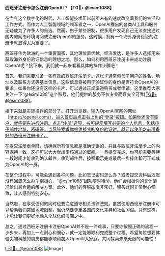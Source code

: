**西班牙注册卡怎么注册OpenAI？【TG💪+ @esim1088】**

在当今这个数字化的时代，人工智能技术正以前所未有的速度改变着我们的生活和工作方式。而作为人工智能领域的领军者之一，OpenAI推出的各类AI工具和服务无疑成为了许多人的首选。然而，由于某些限制，很多用户发现自己无法直接通过国内的网络环境访问或注册OpenAI的服务。这时候，拥有一个海外身份验证的注册卡就显得尤为重要了。

西班牙作为欧洲的一个重要国家，其地理位置优越，经济发达，是许多人选择用来获取海外身份验证信息的理想之地。那么，如何利用西班牙注册卡来成功注册OpenAI呢？接下来，我们就一起来看看具体的操作步骤吧！

首先，我们需要准备一张有效的西班牙注册卡。这张卡通常包含了用户的姓名、地址以及联系方式等基本信息，这些信息将被用于验证你的身份是否符合OpenAI的要求。如果你还没有这样的卡片，可以通过正规渠道购买或者申请。这里推荐大家关注一下“@esim1088”这个账号，他们提供的服务不仅专业而且安全可靠[[TG💪+ @esim1088](https://t.me/s/esim1088)]。

接下来就是实际操作的部分了。打开浏览器，输入OpenAI官网的网址（https://openai.com/），进入首页后点击右上角的“登录”按钮。如果你还没有账户，就需要先进行注册。点击“注册”选项，按照提示填写必要的个人信息，包括电子邮件地址、密码等。当系统要求你提供额外的身份验证时，就可以使用之前准备好的西班牙注册卡了。

在提交注册表单时，请确保所有信息都是准确无误的，并且与西班牙注册卡上的内容保持一致。这样可以大大增加审核通过的概率。一旦提交完成，你可能需要等待一段时间才能收到确认邮件。收到邮件后，按照指示完成最后一步操作即可正式成为OpenAI的一员。

在整个过程中，可能会遇到各种问题，比如忘记密码怎么办？或者提交资料后迟迟没有回应怎么办？别担心，“@esim1088”团队随时待命，他们会根据你的具体情况给出最合适的解决方案。此外，他们的客服态度非常好，解答疑问非常耐心细致，让人感到特别安心。

当然啦，在享受便利的同时也要注意遵守相关法律法规。虽然使用西班牙注册卡可以帮助我们突破地域限制，但仍然要尊重各国的文化差异和社会习俗。只有这样，才能让我们更好地融入全球化的浪潮之中。

总之，通过西班牙注册卡注册OpenAI并不是一件难事，只要你按照正确的流程一步步来，再加上一点耐心和细心，就一定能够顺利完成整个过程。希望每位想要体验尖端科技的朋友都能够顺利加入OpenAI大家庭，共同探索未来无限的可能性！

[[TG💪+ @esim1088](https://t.me/s/esim1088) ![Image](https://i.postimg.cc/4NQfJmqS/Snipaste-2025-05-13-00-14-12.png)]